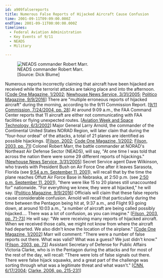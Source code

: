 ```yaml
---
id: a909falsereports
title: Numerous False Reports of Hijacked Aircraft Cause Confusion
time: 2001-09-11T09:09:00.000Z
endTime: 2001-09-11T00:00:00.000Z
timelines:
  - Federal Aviation Administration
  - Key Events of 9/11
  - NEADS
  - Military

---
```


<figure class="image">
  <img alt="NEADS commander Robert Marr." src="https://i2.wp.com/cdn.historycommons.org/images/events/293_robert_marr2050081722-9715.jpg" />
  <figcaption>NEADS commander Robert Marr.<br>[Source: Dick Blume]</figcaption>
</figure>

Numerous reports incorrectly claiming that aircraft have been hijacked are received while the terrorist attacks are taking place and into the afternoon. [[Code One Magazine, 1/2002][1]; [Newhouse News Service, 3/31/2005][2]; [Politico Magazine, 9/9/2016][3]] There are "multiple erroneous reports of hijacked aircraft" during the morning, according to the 9/11 Commission Report. [[9/11 Commission, 7/24/2004, pp. 28][4]] At around 9:09 a.m., the FAA Command Center reports that 11 aircraft are either not communicating with FAA facilities or flying unexpected routes. [[Aviation Week and Space Technology, 6/3/2002][5]] Major General Larry Arnold, the commander of the Continental United States NORAD Region, will later claim that during the "four-hour ordeal" of the attacks, a total of 21 planes are identified as possible hijackings. [[Filson, 2002][6]; [Code One Magazine, 1/2002][1]; [Filson, 2003, pp. 71][7]] Colonel Robert Marr, the battle commander at NORAD's Northeast Air Defense Sector (NEADS), will say, "At one time I was told that across the nation there were some 29 different reports of hijackings." [[Newhouse News Service, 3/31/2005][2]] Secret Service agent Dave Wilkinson, who travels with President Bush on Air Force One after it leaves Sarasota, Florida (see [9:54 a.m. September 11, 2001](/timeline/#a955takeoff)), will recall that by the time the plane reaches Offutt Air Force Base in Nebraska, at 2:50 p.m. (see [2:50 p.m. September 11, 2001](/timeline/#a250omaha)), "there were like 15 to 20 planes still unaccounted for" nationwide. "For everything we knew, they were all hijacked," he will say. [[Politico Magazine, 9/9/2016][3]] Officials will claim that these false reports cause considerable confusion. Arnold will recall that particularly during the time between the Pentagon being hit at, 9:37 a.m., and Flight 93 going down, at around 10:03 a.m., "a number of aircraft are being called possibly hijacked.&#x2026; There was a lot of confusion, as you can imagine." [[Filson, 2003, pp. 71-73][7]] He will say: "We were receiving many reports of hijacked aircraft. When we received those calls, we might not know from where the aircraft had departed. We also didn't know the location of the airplane." [[Code One Magazine, 1/2002][1]] Marr will comment: "There were a number of false reports out there. What was valid? What was a guess? We just didn't know." [[Filson, 2003, pp. 73][7]] Assistant Secretary of Defense for Public Affairs Victoria Clarke, who is in the Pentagon during the attacks and for most of the rest of the day, will recall: "There were lots of false signals out there. There were false hijack squawks, and a great part of the challenge was sorting through what was a legitimate threat and what wasn't." [[CNN, 6/17/2004][8]; [Clarke, 2006, pp. 215-231][9]]

[1]: https://web.archive.org/web/20031121154045/http://www.codeonemagazine.com/archives/2002/articles/jan_02/defense/
[2]: https://web.archive.org/web/20050519084002/http://www.newhousenews.com/archive/baker033105.html
[3]: https://www.politico.com/magazine/story/2016/09/were-the-only-plane-in-the-sky-214230
[4]: https://web.archive.org/web/20041020144854/http://www.decloah.com/mirrors/9-11/911_Report.txt
[5]: https://web.archive.org/web/20020917072642/http://www.aviationnow.com/content/publication/awst/20020603/avi_stor.htm
[6]: https://www.scribd.com/document/18740494/T8-B22-Filson-Materials-Fdr-Larry-Arnold-Interview-Notes-Filson-308
[7]: https://www.amazon.com/Air-War-Over-America-Defense/dp/061512416X
[8]: http://www.cnn.com/TRANSCRIPTS/0406/17/pzn.00.html
[9]: https://www.amazon.com/Lipstick-Pig-Winning-No-Spin-Someone/dp/0743271165
